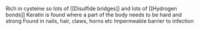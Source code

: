 Rich in cysteine so lots of [[Disulfide bridges]] and lots of [[Hydrogen bonds]]
Keratin is found where a part of the body needs to be hard and strong
Found in nails, hair, claws, horns etc
Impermeable barrier to infection
